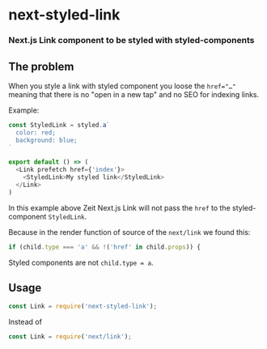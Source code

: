 # next-styled-link
### Next.js Link component to be styled with styled-components

## The problem
When you style a link with styled component you loose the `href="…"` meaning that there is no "open in a new tap" and no SEO for indexing links.

Example:
```js
const StyledLink = styled.a`
  color: red;
  background: blue;
`

export default () => (
  <Link prefetch href={'index'}>
    <StyledLink>My styled link</StyledLink>
  </Link>
)
```
In this example above Zeit Next.js Link will not pass the `href` to the styled-component `StyledLink`.

Because in the render function of source of the `next/link` we found this:
```js
if (child.type === 'a' && !('href' in child.props)) {
```
Styled components are not `child.type = a`.

## Usage

```js
const Link = require('next-styled-link');
```
Instead of
```js
const Link = require('next/link');
```
